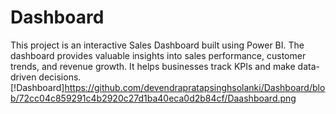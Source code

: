 # Dashboard
This project is an interactive Sales Dashboard built using Power BI. The dashboard provides valuable insights into sales performance, customer trends, and revenue growth. It helps businesses track KPIs and make data-driven decisions.
[!Dashboard]https://github.com/devendrapratapsinghsolanki/Dashboard/blob/72cc04c859291c4b2920c27d1ba40eca0d2b84cf/Daashboard.png
